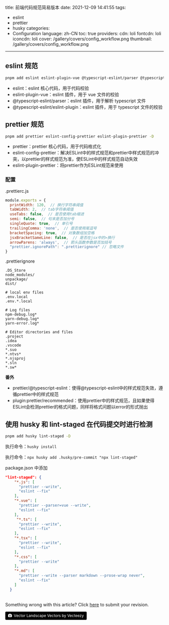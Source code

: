 title: 前端代码规范简易版本
date: 2021-12-09 14:41:55
tags:
- eslint 
- prettier 
- husky
categories:
- Configuration
language: zh-CN
toc: true
providers:
    cdn: loli
    fontcdn: loli
    iconcdn: loli
cover: /gallery/covers/config_workflow.png
thumbnail: /gallery/covers/config_workflow.png
---

## eslint 规范

```bash
pnpm add eslint eslint-plugin-vue @typescript-eslint/parser @typescript-eslint/eslint-plugin -D
```

- eslint：eslint 核心代码，用于代码校验
- eslint-plugin-vue：eslint 插件，用于 vue 文件的校验
- @typescript-eslint/parser：eslint 插件，用于解析 typescript 文件
- @typescript-eslint/eslint-plugin：eslint 插件，用于 typescript 文件的校验

<!-- more -->

## prettier 规范

```bash
pnpm add prettier eslint-config-prettier eslint-plugin-prettier -D
```

- prettier：prettier 核心代码，用于代码格式化
- eslint-config-prettier：解决ESLint中的样式规范和prettier中样式规范的冲突，以prettier的样式规范为准，使ESLint中的样式规范自动失效
- eslint-plugin-prettier：将prettier作为ESLint规范来使用

### 配置

.prettierc.js

```js
module.exports = {
  printWidth: 120,  // 换行字符串阈值
  tabWidth: 2,  // tab字符串阈值
  useTabs: false,  // 是否使用tab缩进
  semi: false,  // 句末是否加分号
  singleQuote: true,  // 单引号
  trailingComma: 'none',  // 是否使用尾逗号
  bracketSpacing: true,  // 对象数组加空格
  jsxBracketSameLine: false,  // 是否在jsx中的>换行
  arrowParens: 'always',  // 箭头函数参数是否加括号
  "prettier.ignorePath": ".prettierignore" // 忽略文件
}
```

.prettierignore

```
.DS_Store
node_modules/
unpackage/
dist/

# local env files
.env.local
.env.*.local

# Log files
npm-debug.log*
yarn-debug.log*
yarn-error.log*

# Editor directories and files
.project
.idea
.vscode
*.suo
*.ntvs*
*.njsproj
*.sln
*.sw*
```

**番外**

- prettier/@typescript-eslint：使得@typescript-eslint中的样式规范失效，遵循prettier中的样式规范
- plugin:prettier/recommended：使用prettier中的样式规范，且如果使得ESLint会检测prettier的格式问题，同样将格式问题以error的形式抛出

## 使用 husky 和 lint-staged 在代码提交时进行检测

```bash
pnpm add husky lint-staged -D
```

执行命令：`husky install`

执行命令：`npx husky add .husky/pre-commit "npx lint-staged"`

package.json 中添加

```json
"lint-staged": {
    "*.js": [
      "prettier --write",
      "eslint --fix"
    ],
    "*.vue": [
      "prettier --parser=vue --write",
      "eslint --fix"
    ],
     "*.ts": [
      "prettier --write",
      "eslint --fix"
    ],
    "*.tsx": [
      "prettier --write",
      "eslint --fix"
    ],
    "*.css": [
      "prettier --write"
    ],
    "*.md": [
      "prettier --write --parser markdown --prose-wrap never",
      "eslint --fix"
    ]
  }
```

<br />

<article class="message message-immersive is-warning">
<div class="message-body">
<i class="fas fa-question-circle mr-2"></i>Something wrong with this article? 
Click <a href="https://github.com/CrazyChenzi/nblogs/edit/site/source/_posts/2021/代码规范.md">here</a> 
to submit your revision.
</div>
</article>

<a style="background-color:black;color:white;text-decoration:none;padding:4px 6px;font-size:12px;line-height:1.2;display:inline-block;border-radius:3px" href="https://www.vecteezy.com/free-vector/vector-landscape" target="_blank" rel="noopener noreferrer" title="Vector Landscape Vectors by Vecteezy"><span style="display:inline-block;padding:2px 3px"><svg xmlns="http://www.w3.org/2000/svg" style="height:12px;width:auto;position:relative;vertical-align:middle;top:-1px;fill:white" viewBox="0 0 32 32"><path d="M20.8 18.1c0 2.7-2.2 4.8-4.8 4.8s-4.8-2.1-4.8-4.8c0-2.7 2.2-4.8 4.8-4.8 2.7.1 4.8 2.2 4.8 4.8zm11.2-7.4v14.9c0 2.3-1.9 4.3-4.3 4.3h-23.4c-2.4 0-4.3-1.9-4.3-4.3v-15c0-2.3 1.9-4.3 4.3-4.3h3.7l.8-2.3c.4-1.1 1.7-2 2.9-2h8.6c1.2 0 2.5.9 2.9 2l.8 2.4h3.7c2.4 0 4.3 1.9 4.3 4.3zm-8.6 7.5c0-4.1-3.3-7.5-7.5-7.5-4.1 0-7.5 3.4-7.5 7.5s3.3 7.5 7.5 7.5c4.2-.1 7.5-3.4 7.5-7.5z"></path></svg></span><span style="display:inline-block;padding:2px 3px">Vector Landscape Vectors by Vecteezy</span></a>

